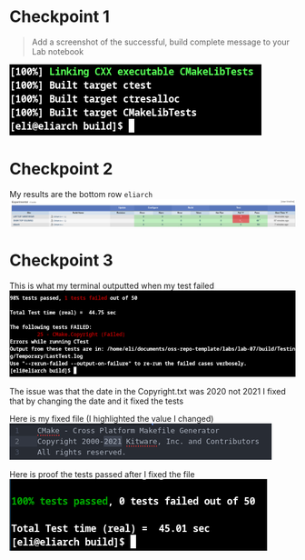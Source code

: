# Checkpoint 1
> Add a screenshot of the successful, build complete message to your Lab notebook

![finish](finish.png)


# Checkpoint 2
My results are the bottom row `eliarch`
![results](results.png)


# Checkpoint 3
This is what my terminal outputted when my test failed
![fail](fail.png)

The issue was that the date in the Copyright.txt was 2020 not 2021
I fixed that by changing the date and it fixed the tests

Here is my fixed file (I highlighted the value I changed)
![fix](fix.png)

Here is proof the tests passed after I fixed the file
![pass](pass.png)
